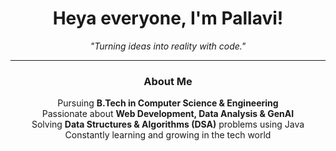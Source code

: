 <div align="center">

# Heya everyone, I'm **Pallavi**! 

 _"Turning ideas into reality with code."_  

---

###  **About Me**  
Pursuing **B.Tech in Computer Science & Engineering**  
Passionate about **Web Development, Data Analysis & GenAI**  
Solving **Data Structures & Algorithms (DSA)** problems using Java  
Constantly learning and growing in the tech world  


</div>
